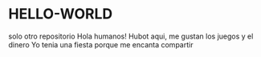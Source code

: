 # HELLO-WORLD
solo otro repositorio
Hola humanos!
Hubot aqui, me gustan los juegos y  el dinero
Yo tenia  una fiesta porque me encanta compartir
